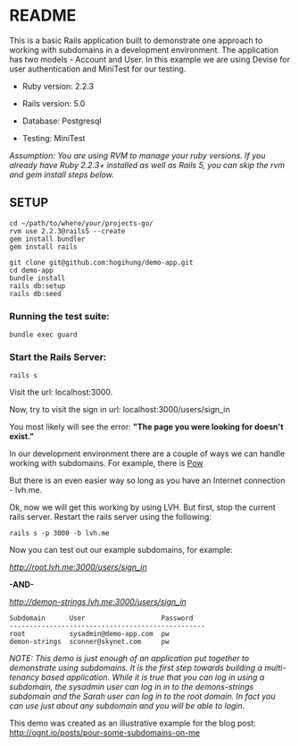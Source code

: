 # README

This is a basic Rails application built to demonstrate one approach to working with subdomains in a development environment.  The application has two models - Account and User.  In this example we are using Devise for user authentication and MiniTest for our testing.


* Ruby version:   2.2.3

* Rails version:  5.0

* Database:       Postgresql

* Testing:        MiniTest


*Assumption: You are using RVM to manage your ruby versions.  If you already have Ruby 2.2.3+ installed as well as Rails 5, you can skip the rvm and gem install steps below.*


## SETUP

```
cd ~/path/to/where/your/projects-go/
rvm use 2.2.3@rails5 --create
gem install bundler
gem install rails

git clone git@github.com:hogihung/demo-app.git
cd demo-app
bundle install
rails db:setup
rails db:seed
```

### Running the test suite:

```
bundle exec guard
```


### Start the Rails Server:

```
rails s
```

Visit the url:  localhost:3000.

Now, try to visit the sign in url:  localhost:3000/users/sign_in

You most likely will see the error:  **"The page you were looking for doesn't exist."**

In our development environment there are a couple of ways we can handle working with subdomains.  For example, there is [Pow](http://pow.cx/)

But there is an even easier way so long as you have an Internet connection - lvh.me.

Ok, now we will get this working by using LVH.  But first, stop the current rails server.  Restart the rails server using the following:

```
rails s -p 3000 -b lvh.me
```

Now you can test out our example subdomains, for example:

*http://root.lvh.me:3000/users/sign_in*

  **-AND-**

*http://demon-strings.lvh.me:3000/users/sign_in*

```
Subdomain      User                   Password
-------------------------------------------------
root           sysadmin@demo-app.com  pw
demon-strings  sconner@skynet.com     pw
```

*NOTE: This demo is just enough of an application put together to demonstrate using subdomains. It is the first step towards building a multi-tenancy based application.  While it is true that you can log in using a subdomain, the sysadmin user can log in in to the demons-strings subdomain and the Sarah user can log in to the root domain.  In fact you can use just about any subdomain and you will be able to login.*


This demo was created as an illustrative example for the blog post:  http://ognt.io/posts/pour-some-subdomains-on-me
